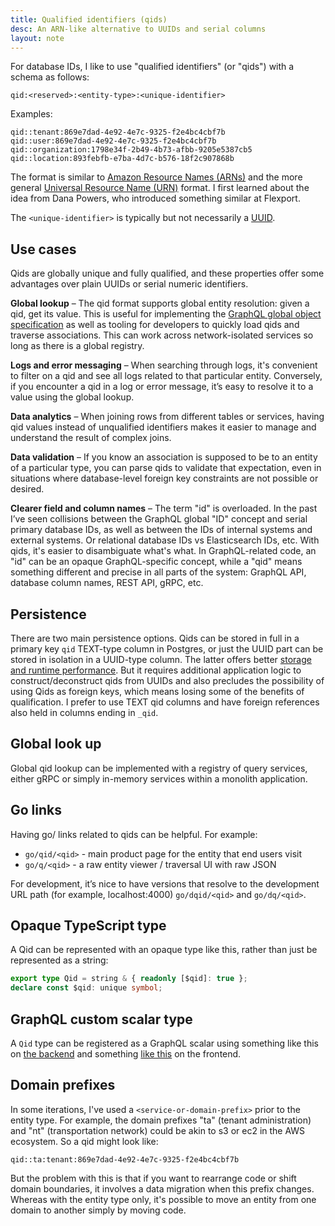 ```yaml
---
title: Qualified identifiers (qids)
desc: An ARN-like alternative to UUIDs and serial columns
layout: note
---
```


For database IDs, I like to use "qualified identifiers" (or "qids") with a schema as follows:

```
qid:<reserved>:<entity-type>:<unique-identifier>
```

Examples:

```
qid::tenant:869e7dad-4e92-4e7c-9325-f2e4bc4cbf7b
qid::user:869e7dad-4e92-4e7c-9325-f2e4bc4cbf7b
qid::organization:1798e34f-2b49-4b73-afbb-9205e5387cb5
qid::location:893febfb-e7ba-4d7c-b576-18f2c907868b
```

The format is similar to [Amazon Resource Names (ARNs)](https://docs.aws.amazon.com/general/latest/gr/aws-arns-and-namespaces.html) and the more general [Universal Resource Name (URN)](https://en.wikipedia.org/wiki/Uniform_Resource_Name) format. I first learned about the idea from Dana Powers, who introduced something similar at Flexport.

The `<unique-identifier>` is typically but not necessarily a [UUID](https://en.wikipedia.org/wiki/Universally_unique_identifier).

## Use cases

Qids are globally unique and fully qualified, and these properties offer some advantages over plain UUIDs or serial numeric identifiers.

**Global lookup** – The qid format supports global entity resolution: given a qid, get its value. This is useful for implementing the [GraphQL global object specification](https://graphql.org/learn/global-object-identification/) as well as tooling for developers to quickly load qids and traverse associations. This can work across network-isolated services so long as there is a global registry.

**Logs and error messaging** – When searching through logs, it's convenient to filter on a qid and see all logs related to that particular entity. Conversely, if you encounter a qid in a log or error message, it’s easy to resolve it to a value using the global lookup.

**Data analytics** – When joining rows from different tables or services, having qid values instead of unqualified identifiers makes it easier to manage and understand the result of complex joins.

**Data validation** – If you know an association is supposed to be to an entity of a particular type, you can parse qids to validate that expectation, even in situations where database-level foreign key constraints are not possible or desired.

**Clearer field and column names** – The term "id" is overloaded. In the past I’ve seen collisions between the GraphQL global "ID" concept and serial primary database IDs, as well as between the IDs of internal systems and external systems. Or relational database IDs vs Elasticsearch IDs, etc. With qids, it's easier to disambiguate what's what. In GraphQL-related code, an "id" can be an opaque GraphQL-specific concept, while a "qid" means something different and precise in all parts of the system: GraphQL API, database column names, REST API, gRPC, etc.

## Persistence

There are two main persistence options. Qids can be stored in full in a primary key `qid` TEXT-type column in Postgres, or just the UUID part can be stored in isolation in a UUID-type column. The latter offers better [storage and runtime performance](https://stackoverflow.com/a/44101628). But it requires additional application logic to construct/deconstruct qids from UUIDs and also precludes the possibility of using Qids as foreign keys, which means losing some of the benefits of qualification. I prefer to use TEXT qid columns and have foreign references also held in columns ending in `_qid`.

## Global look up

Global qid lookup can be implemented with a registry of query services, either gRPC or simply in-memory services within a monolith application.

## Go links

Having go/ links related to qids can be helpful. For example:

- `go/qid/<qid>` - main product page for the entity that end users visit
- `go/q/<qid>` - a raw entity viewer / traversal UI with raw JSON

For development, it’s nice to have versions that resolve to the development URL path (for example, localhost:4000) `go/dqid/<qid>` and `go/dq/<qid>`.

## Opaque TypeScript type

A Qid can be represented with an opaque type like this, rather than just be represented as a string:

```typescript
export type Qid = string & { readonly [$qid]: true };
declare const $qid: unique symbol;
```

## GraphQL custom scalar type

A `Qid` type can be registered as a GraphQL scalar using something like this on [the backend](https://docs.nestjs.com/graphql/scalars) and something [like this](https://rescript-relay-documentation.vercel.app/docs/custom-scalars) on the frontend.

## Domain prefixes

In some iterations, I've used a `<service-or-domain-prefix>` prior to the entity type. For example, the domain prefixes "ta" (tenant administration) and "nt" (transportation network) could be akin to s3 or ec2 in the AWS ecosystem. So a qid might look like:

```
qid::ta:tenant:869e7dad-4e92-4e7c-9325-f2e4bc4cbf7b
```

But the problem with this is that if you want to rearrange code or shift domain boundaries, it involves a data migration when this prefix changes. Whereas with the entity type only, it's possible to move an entity from one domain to another simply by moving code.
